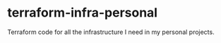 # terraform-infra-personal
Terraform code for all the infrastructure I need in my personal projects.
